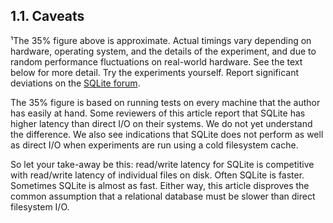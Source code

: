 ## 1\.1\. Caveats




¹The 35% figure above is approximate. Actual timings vary
depending on hardware, operating system, and the
details of the experiment, and due to random performance fluctuations
on real\-world hardware. See the text below for more detail.
Try the experiments yourself. Report significant deviations on
the [SQLite forum](support.html#fx).




The 35% figure is based on running tests on every machine
that the author has easily at hand.
Some reviewers of this article report that SQLite has higher 
latency than direct I/O on their systems. We do not yet understand
the difference. We also see indications that SQLite does not
perform as well as direct I/O when experiments are run using
a cold filesystem cache.




So let your take\-away be this: read/write latency for
SQLite is competitive with read/write latency of individual files on
disk. Often SQLite is faster. Sometimes SQLite is almost
as fast. Either way, this article disproves the common
assumption that a relational database must be slower than direct
filesystem I/O.



